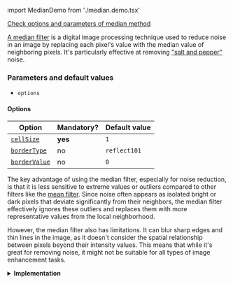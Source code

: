 import MedianDemo from './median.demo.tsx'

[Check options and parameters of median method](https://image-js.github.io/image-js-typescript/classes/Image.html#medianFilter 'github.io link')

[A median filter](https://en.wikipedia.org/wiki/Median_filter 'wikipedia link on median filter') is a digital image processing technique used to reduce noise in an image by replacing each pixel's value with the median value of neighboring pixels. It's particularly effective at removing ["salt and pepper"](https://en.wikipedia.org/wiki/Salt-and-pepper_noise 'Wikipedia link on salt and pepper effect') noise.

<MedianDemo />

### Parameters and default values

- `options`

#### Options

| Option                                                                                                          | Mandatory? | Default value |
| --------------------------------------------------------------------------------------------------------------- | ---------- | ------------- |
| [`cellSize`](https://image-js.github.io/image-js-typescript/interfaces/MedianFilterOptions.html#cellSize)       | **yes**    | `1`           |
| [`borderType`](https://image-js.github.io/image-js-typescript/interfaces/MedianFilterOptions.html#borderType)   | no         | `reflect101`  |
| [`borderValue`](https://image-js.github.io/image-js-typescript/interfaces/MedianFilterOptions.html#borderValue) | no         | `0`           |

The key advantage of using the median filter, especially for noise reduction, is that it is less sensitive to extreme values or outliers compared to other filters like the [mean filter](https://en.wikipedia.org/wiki/Geometric_mean_filter 'wikipedia link on mean filter'). Since noise often appears as isolated bright or dark pixels that deviate significantly from their neighbors, the median filter effectively ignores these outliers and replaces them with more representative values from the local neighborhood.

However, the median filter also has limitations. It can blur sharp edges and thin lines in the image, as it doesn't consider the spatial relationship between pixels beyond their intensity values. This means that while it's great for removing noise, it might not be suitable for all types of image enhancement tasks.

<details>
<summary><b>Implementation</b></summary>

Here's how median filter is implemented in ImageJS:

_Window or Kernel Selection_: The first step is to choose a small window or [kernel](../../Glossary.md#kernel 'glossary link to kernel'). This window will move over the entire image, pixel by pixel.

_Pixel Neighborhood_: As the window moves over the image, for each pixel location, the filter collects the pixel values within the window's neighborhood. The neighborhood consists of the pixels that are currently covered by the window/kernel.

_Median Calculation_: The collected pixel values within the neighborhood are then calculated with internal algorithm.

_Median Replacement_: After calculating the median value, the filter replaces the original pixel value with this median value. This process is repeated for every pixel in the image, as the window moves over the entire image.

</details>
